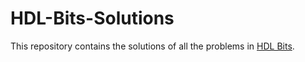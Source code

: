 # HDL-Bits-Solutions
This repository contains the solutions of all the problems in [HDL Bits](https://hdlbits.01xz.net/wiki/Problem_sets#Getting_Started).
